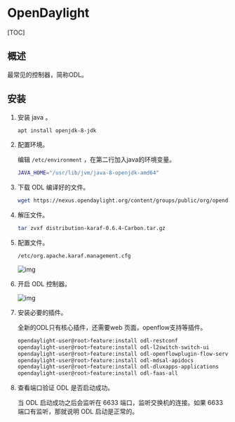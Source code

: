 # OpenDaylight

[TOC]

## 概述

最常见的控制器，简称ODL。

## 安装

1. 安装 java 。

   ```bash
   apt install openjdk-8-jdk
   ```

2. 配置环境。

   编辑 `/etc/environment` ，在第二行加入java的环境变量。

   ```bash
   JAVA_HOME="/usr/lib/jvm/java-8-openjdk-amd64"
   ```

3. 下载 ODL 编译好的文件。

   ```bash
   wget https://nexus.opendaylight.org/content/groups/public/org/opendaylight/integration/distribution-karaf/0.6.4-Carbon/distribution-karaf-0.6.4-Carbon.tar.gz
   ```

4. 解压文件。

   ```bash
   tar zvxf distribution-karaf-0.6.4-Carbon.tar.gz
   ```

5. 配置文件。

   ```bash
   /etc/org.apache.karaf.management.cfg
   ```

    ![img](https://img2018.cnblogs.com/blog/1060878/201910/1060878-20191022162621345-1981638863.png)

6. 开启 ODL 控制器。

    ![img](https://img2018.cnblogs.com/blog/1060878/201910/1060878-20191022160106839-1267256542.png)

7. 安装必要的插件。

   全新的ODL只有核心插件，还需要web 页面，openflow支持等插件。 

   ```bash
   opendaylight-user@root>feature:install odl-restconf
   opendaylight-user@root>feature:install odl-l2switch-switch-ui
   opendaylight-user@root>feature:install odl-openflowplugin-flow-services-ui
   opendaylight-user@root>feature:install odl-mdsal-apidocs
   opendaylight-user@root>feature:install odl-dluxapps-applications
   opendaylight-user@root>feature:install odl-faas-all
   ```

8. 查看端口验证 ODL 是否启动成功。

   当 ODL 启动成功之后会监听在 6633 端口，监听交换机的连接。如果 6633 端口有监听，那就说明 ODL 启动是正常的。
